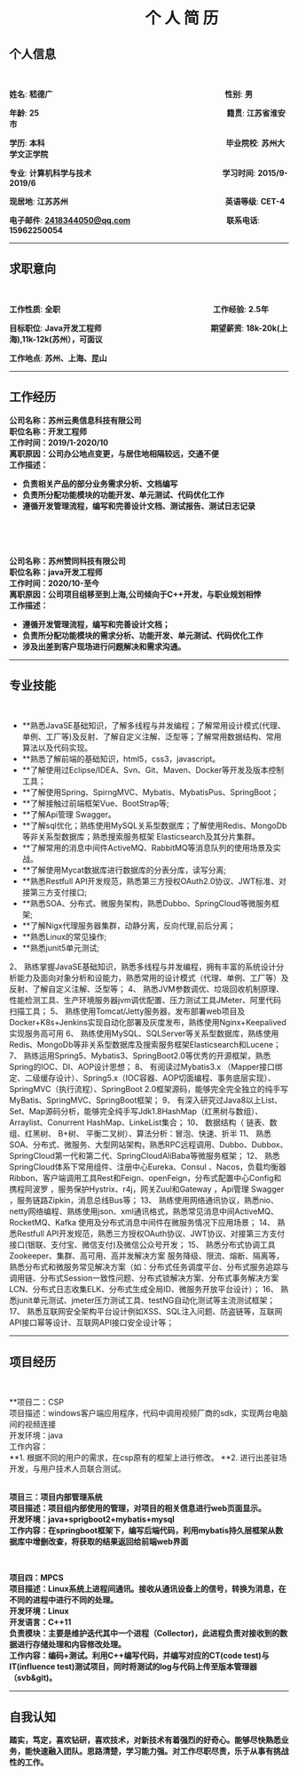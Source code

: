 # &nbsp;&nbsp;&nbsp;&nbsp;&nbsp;&nbsp;&nbsp;&nbsp;&nbsp;&nbsp;&nbsp;&nbsp;&nbsp;&nbsp;&nbsp;&nbsp;&nbsp;&nbsp;&nbsp;&nbsp;&nbsp;&nbsp;&nbsp;&nbsp;&nbsp;&nbsp;&nbsp;&nbsp;&nbsp;&nbsp;&nbsp;&nbsp;&nbsp;&nbsp;&nbsp;&nbsp;&nbsp;个&nbsp;人&nbsp;简&nbsp;历

## 个人信息
<br/>

**姓名**: **嵇德广**&nbsp;&nbsp;&nbsp;&nbsp;&nbsp;&nbsp;&nbsp;&nbsp;&nbsp;&nbsp;&nbsp;&nbsp;&nbsp;&nbsp;&nbsp;&nbsp;&nbsp;&nbsp;&nbsp;&nbsp;&nbsp;&nbsp;&nbsp;&nbsp;&nbsp;&nbsp;&nbsp;&nbsp;&nbsp;&nbsp;&nbsp;&nbsp;&nbsp;&nbsp;&nbsp;&nbsp;&nbsp;&nbsp;&nbsp;&nbsp;&nbsp;&nbsp;&nbsp;&nbsp;&nbsp;&nbsp;&nbsp;&nbsp;&nbsp;&nbsp;&nbsp;&nbsp;&nbsp;&nbsp;&nbsp;&nbsp;&nbsp;&nbsp;&nbsp;&nbsp;&nbsp;&nbsp;&nbsp;&nbsp;&nbsp;&nbsp;&nbsp;&nbsp;&nbsp;&nbsp;&nbsp;&nbsp;&nbsp;&nbsp;&nbsp;&nbsp;&nbsp;&nbsp;&nbsp;**性别**: **男**

**年龄**: **25**&nbsp;&nbsp;&nbsp;&nbsp;&nbsp;&nbsp;&nbsp;&nbsp;&nbsp;&nbsp;&nbsp;&nbsp;&nbsp;&nbsp;&nbsp;&nbsp;&nbsp;&nbsp;&nbsp;&nbsp;&nbsp;&nbsp;&nbsp;&nbsp;&nbsp;&nbsp;&nbsp;&nbsp;&nbsp;&nbsp;&nbsp;&nbsp;&nbsp;&nbsp;&nbsp;&nbsp;&nbsp;&nbsp;&nbsp;&nbsp;&nbsp;&nbsp;&nbsp;&nbsp;&nbsp;&nbsp;&nbsp;&nbsp;&nbsp;&nbsp;&nbsp;&nbsp;&nbsp;&nbsp;&nbsp;&nbsp;&nbsp;&nbsp;&nbsp;&nbsp;&nbsp;&nbsp;&nbsp;&nbsp;&nbsp;&nbsp;&nbsp;&nbsp;&nbsp;&nbsp;&nbsp;&nbsp;&nbsp;&nbsp;&nbsp;&nbsp;&nbsp;&nbsp;&nbsp;&nbsp;&nbsp;&nbsp;&nbsp;&nbsp;&nbsp;&nbsp;**籍贯**: **江苏省淮安市**

**学历**: **本科**&nbsp;&nbsp;&nbsp;&nbsp;&nbsp;&nbsp;&nbsp;&nbsp;&nbsp;&nbsp;&nbsp;&nbsp;&nbsp;&nbsp;&nbsp;&nbsp;&nbsp;&nbsp;&nbsp;&nbsp;&nbsp;&nbsp;&nbsp;&nbsp;&nbsp;&nbsp;&nbsp;&nbsp;&nbsp;&nbsp;&nbsp;&nbsp;&nbsp;&nbsp;&nbsp;&nbsp;&nbsp;&nbsp;&nbsp;&nbsp;&nbsp;&nbsp;&nbsp;&nbsp;&nbsp;&nbsp;&nbsp;&nbsp;&nbsp;&nbsp;&nbsp;&nbsp;&nbsp;&nbsp;&nbsp;&nbsp;&nbsp;&nbsp;&nbsp;&nbsp;&nbsp;&nbsp;&nbsp;&nbsp;&nbsp;&nbsp;&nbsp;&nbsp;&nbsp;&nbsp;&nbsp;&nbsp;&nbsp;&nbsp;&nbsp;&nbsp;&nbsp;&nbsp;&nbsp;&nbsp;&nbsp;&nbsp;&nbsp;**毕业院校**: **苏州大学文正学院**

**专业**: **计算机科学与技术**&nbsp;&nbsp;&nbsp;&nbsp;&nbsp;&nbsp;&nbsp;&nbsp;&nbsp;&nbsp;&nbsp;&nbsp;&nbsp;&nbsp;&nbsp;&nbsp;&nbsp;&nbsp;&nbsp;&nbsp;&nbsp;&nbsp;&nbsp;&nbsp;&nbsp;&nbsp;&nbsp;&nbsp;&nbsp;&nbsp;&nbsp;&nbsp;&nbsp;&nbsp;&nbsp;&nbsp;&nbsp;&nbsp;&nbsp;&nbsp;&nbsp;&nbsp;&nbsp;&nbsp;&nbsp;&nbsp;&nbsp;&nbsp;&nbsp;&nbsp;&nbsp;&nbsp;&nbsp;&nbsp;&nbsp;&nbsp;&nbsp;&nbsp;&nbsp;&nbsp;**学习时间**: **2015/9-2019/6**



**现居地**: **江苏苏州**&nbsp;&nbsp;&nbsp;&nbsp;&nbsp;&nbsp;&nbsp;&nbsp;&nbsp;&nbsp;&nbsp;&nbsp;&nbsp;&nbsp;&nbsp;&nbsp;&nbsp;&nbsp;&nbsp;&nbsp;&nbsp;&nbsp;&nbsp;&nbsp;&nbsp;&nbsp;&nbsp;&nbsp;&nbsp;&nbsp;&nbsp;&nbsp;&nbsp;&nbsp;&nbsp;&nbsp;&nbsp;&nbsp;&nbsp;&nbsp;&nbsp;&nbsp;&nbsp;&nbsp;&nbsp;&nbsp;&nbsp;&nbsp;&nbsp;&nbsp;&nbsp;&nbsp;&nbsp;&nbsp;&nbsp;&nbsp;&nbsp;&nbsp;&nbsp;&nbsp;&nbsp;&nbsp;&nbsp;&nbsp;&nbsp;&nbsp;&nbsp;&nbsp;&nbsp;&nbsp;&nbsp;&nbsp;**英语等级**: **CET-4**


**电子邮件**: **2418344050@qq.com**&nbsp;&nbsp;&nbsp;&nbsp;&nbsp;&nbsp;&nbsp;&nbsp;&nbsp;&nbsp;&nbsp;&nbsp;&nbsp;&nbsp;&nbsp;&nbsp;&nbsp;&nbsp;&nbsp;&nbsp;&nbsp;&nbsp;&nbsp;&nbsp;&nbsp;&nbsp;&nbsp;&nbsp;&nbsp;&nbsp;&nbsp;&nbsp;&nbsp;&nbsp;&nbsp;&nbsp;&nbsp;&nbsp;&nbsp;&nbsp;&nbsp;&nbsp;&nbsp;&nbsp;**联系电话**: **15962250054**



---

## 求职意向
<br/>

**工作性质**: **全职**&nbsp;&nbsp;&nbsp;&nbsp;&nbsp;&nbsp;&nbsp;&nbsp;&nbsp;&nbsp;&nbsp;&nbsp;&nbsp;&nbsp;&nbsp;&nbsp;&nbsp;&nbsp;&nbsp;&nbsp;&nbsp;&nbsp;&nbsp;&nbsp;&nbsp;&nbsp;&nbsp;&nbsp;&nbsp;&nbsp;&nbsp;&nbsp;&nbsp;&nbsp;&nbsp;&nbsp;&nbsp;&nbsp;&nbsp;&nbsp;&nbsp;&nbsp;&nbsp;&nbsp;&nbsp;&nbsp;&nbsp;&nbsp;&nbsp;&nbsp;&nbsp;&nbsp;&nbsp;&nbsp;&nbsp;&nbsp;&nbsp;&nbsp;&nbsp;&nbsp;&nbsp;&nbsp;&nbsp;&nbsp;&nbsp;&nbsp;&nbsp;&nbsp;&nbsp;&nbsp;**工作经验**: **2.5年**

**目标职位**: **Java开发工程师**&nbsp;&nbsp;&nbsp;&nbsp;&nbsp;&nbsp;&nbsp;&nbsp;&nbsp;&nbsp;&nbsp;&nbsp;&nbsp;&nbsp;&nbsp;&nbsp;&nbsp;&nbsp;&nbsp;&nbsp;&nbsp;&nbsp;&nbsp;&nbsp;&nbsp;&nbsp;&nbsp;&nbsp;&nbsp;&nbsp;&nbsp;&nbsp;&nbsp;&nbsp;&nbsp;&nbsp;&nbsp;&nbsp;&nbsp;&nbsp;&nbsp;&nbsp;&nbsp;&nbsp;&nbsp;&nbsp;&nbsp;&nbsp;&nbsp;&nbsp;**期望薪资**: **18k-20k(上海),11k-12k(苏州），可面议**


**工作地点**: **苏州、上海、昆山**


---

## 工作经历

**公司名称：苏州云奥信息科技有限公司**<br/>
**职位名称：开发工程师**<br/>
**工作时间：2019/1-2020/10**<br/>
**离职原因：公司办公地点变更，与居住地相隔较远，交通不便**<br/>
**工作描述：**<br/>
 - **负责相关产品的部分业务需求分析、文档编写**
 - **负责所分配功能模块的功能开发、单元测试、代码优化工作**
 - **遵循开发管理流程，编写和完善设计文档、测试报告、测试日志记录**

<br/><br/><br/>

**公司名称：苏州赞同科技有限公司**<br/>
**职位名称：java开发工程师**<br/>
**工作时间：2020/10-至今**<br/>
**离职原因：公司项目组移至到上海,公司倾向于C++开发，与职业规划相悖**<br/>
**工作描述：**<br/>
 - **遵循开发管理流程，编写和完善设计文档；**
 - **负责所分配功能模块的需求分析、功能开发、单元测试、代码优化工作**
 - **涉及出差到客户现场进行问题解决和需求沟通。**

---


## 专业技能
<br/>

- **熟悉JavaSE基础知识，了解多线程与并发编程；了解常用设计模式(代理、单例、工厂等)及反射、了解自定义注解、泛型等；了解常用数据结构、常用算法以及代码实现。
- **熟悉了解前端的基础知识，html5，css3，javascript。
- **了解使用过Eclipse/IDEA、Svn、Git、Maven、Docker等开发及版本控制工具；
- **了解使用Spring、SpirngMVC、Mybatis、MybatisPus、SpringBoot；
- **了解接触过前端框架Vue、BootStrap等;
- **了解Api管理 Swagger。
- **了解sql优化；熟练使用MySQL关系型数据库；了解使用Redis、MongoDb等非关系型数据库；熟悉搜索服务框架 Elasticsearch及其分片集群。
- **了解常用的消息中间件ActiveMQ、RabbitMQ等消息队列的使用场景及实战。
- **了解使用Mycat数据库进行数据库的分表分库，读写分离;
- **熟悉Restfull API开发规范，熟悉第三方授权OAuth2.0协议、JWT标准、对接第三方支付接口;
- **熟悉SOA、分布式、微服务架构，熟悉Dubbo、SpringCloud等微服务框架;
- **了解Nigx代理服务器集群，动静分离，反向代理,前后分离；
- **熟悉Linux的常见操作;
- **熟悉junit5单元测试;


2、	熟练掌握JavaSE基础知识，熟悉多线程与并发编程，拥有丰富的系统设计分析能力及面向对象分析和设能力，熟悉常用的设计模式（代理、单例、工厂等）及反射、了解自定义注解、泛型等；
4、	熟悉JVM参数调优、垃圾回收机制原理、性能检测工具、生产环境服务器jvm调优配置、压力测试工具JMeter、阿里代码扫描工具；
5、	熟练使用Tomcat/Jetty服务器，发布部署web项目及Docker+K8s+Jenkins实现自动化部署及灰度发布，熟练使用Nginx+Keepalived实现服务高可用
6、	熟练使用MySQL、SQLServer等关系型数据库，熟练使用Redis、MongoDb等非关系型数据库及搜索服务框架Elasticsearch和Lucene；
7、	熟练运用Spring5、Mybatis3、SpringBoot2.0等优秀的开源框架，熟悉Spring的IOC、DI、AOP设计思想；
8、	有阅读过Mybatis3.x （Mapper接口绑定、二级缓存设计）、Spring5.x（IOC容器、AOP切面编程、事务底层实现）、SpringMVC（执行流程）、SpringBoot 2.0框架源码，能够完全完全独立的纯手写MyBatis、SpringMVC、SpringBoot框架；
9、	有深入研究过Java8以上List、Set、Map源码分析，能够完全纯手写Jdk1.8HashMap（红黑树与数组）、Arraylist、Conurrent HashMap、LinkeList集合；
10、	数据结构（ 链表、数组、红黑树、 B+树、 平衡二叉树）、算法分析：冒泡、快速、折半 
11、	熟悉SOA、分布式、微服务、大型网站架构，熟悉RPC远程调用、Dubbo、Dubbox、SpringCloud第一代和第二代、SpringCloudAliBaba等微服务框架；
12、	熟悉SpringCloud体系下常用组件、注册中心Eureka、Consul 、Nacos，负载均衡器Ribbon、客户端调用工具Rest和Feign、openFeign，分布式配置中心Config和携程阿波罗 ，服务保护Hystrix、r4j，网关Zuul和Gateway ，Api管理 Swagger ，服务链路Zipkin，消息总线Bus等；
13、	熟练使用网络通讯协议，熟悉nio、netty网络编程、熟练使用json、xml通讯格式，熟悉常见消息中间ActiveMQ、RocketMQ、Kafka 使用及分布式消息中间件在微服务情况下应用场景；
14、	熟悉Restfull API开发规范，熟悉三方授权OAuth协议、JWT协议、对接第三方支付接口(银联、支付宝、微信支付)及微信公众号开发；
15、	熟悉分布式协调工具Zookeeper、集群、高可用、高并发解决方案 服务降级、限流、熔断、隔离等，熟悉分布式和微服务常见解决方案（如：分布式任务调度平台、分布式服务追踪与调用链、分布式Session一致性问题、分布式锁解决方案、分布式事务解决方案LCN、分布式日志收集ELK、分布式生成全局ID、微服务开放平台设计）；
16、	熟悉junit单元测试、jmeter压力测试工具、testNG自动化测试等主流测试框架；
17、	熟悉互联网安全架构平台设计例如XSS、SQL注入问题、防盗链等，互联网API接口幂等设计、互联网API接口安全设计等；



---

## 项目经历

<br/>

**项目二：CSP<br/>
项目描述：windows客户端应用程序，代码中调用视频厂商的sdk，实现两台电脑间的视频连接<br/>
开发环境：java<br/>
工作内容：<br/>
**1. 根据不同的用户的需求，在csp原有的框架上进行修改。
**2. 进行出差驻场开发，与用户技术人员联合测试。<br/><br/>

**项目三：项目内部管理系统<br/>
项目描述：项目组内部使用的管理，对项目的相关信息进行web页面显示。<br/>
开发环境：java+sprigboot2+mybatis+mysql<br/>
工作内容：在springboot框架下，编写后端代码，利用mybatis持久层框架从数据库中增删改查，将获取的结果返回给前端web界面**<br/>


<br/>

**项目四：MPCS<br/>
项目描述：Linux系统上进程间通讯。接收从通讯设备上的信号，转换为消息，在不同的进程中进行不同的处理。<br/>
开发环境：Linux<br/>
开发语言：C++11<br/>
负责模块：主要是维护迭代其中一个进程（Collector)，此进程负责对接收到的数据进行存储处理和内容修改处理。<br/>
工作内容：编码+测试。利用C++编写代码，并编写对应的CT(code test)与IT(influence test)测试项目，同时将测试的log与代码上传至版本管理器（svb&git)。**<br/>


---

## 自我认知

**踏实，笃定，喜欢钻研，喜欢技术，对新技术有着强烈的好奇心。能够尽快熟悉业务，能快速融入团队。思路清楚，学习能力强。对工作尽职尽责，乐于从事有挑战性的工作。**


